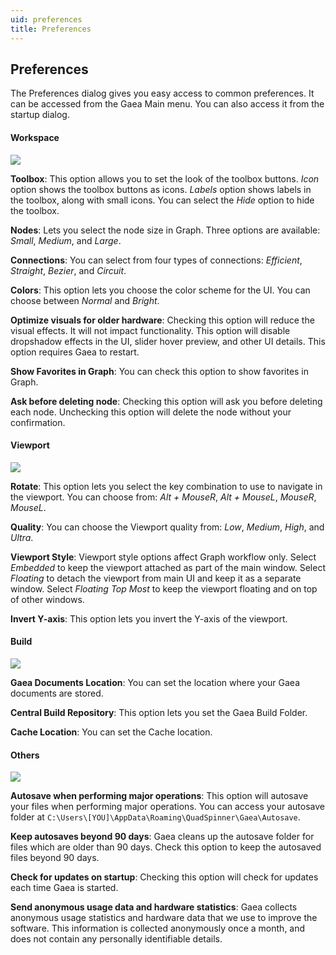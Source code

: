 ```yaml
---
uid: preferences
title: Preferences
---
```


## Preferences

The Preferences dialog gives you easy access to common preferences. It can be accessed from the Gaea Main menu. You can also access it from the startup dialog.

#### Workspace

![](/images/ui/options-1.webp)

**Toolbox**: 
This option allows you to set the look of the toolbox buttons. *Icon* option shows the toolbox buttons as icons. *Labels* option shows labels in the toolbox, along with small icons. You can select the *Hide* option to hide the toolbox.

**Nodes**: 
Lets you select the node size in Graph. Three options are available: *Small*, *Medium*, and *Large*.

**Connections**: 
You can select from four types of connections: *Efficient*, *Straight*, *Bezier*, and *Circuit*.

**Colors**: 
This option lets you choose the color scheme for the UI. You can choose between *Normal* and *Bright*.

**Optimize visuals for older hardware**: 
Checking this option will reduce the visual effects. It will not impact functionality. This option will disable dropshadow effects in the UI, slider hover preview, and other UI details. This option requires Gaea to restart.

**Show Favorites in Graph**: 
You can check this option to show favorites in Graph.

**Ask before deleting node**: 
Checking this option will ask you before deleting each node. Unchecking this option will delete the node without your confirmation.

#### Viewport

![](/images/ui/options-2.webp)

**Rotate**: 
This option lets you select the key combination to use to navigate in the viewport. You can choose from: 
*Alt + MouseR*, *Alt + MouseL*, *MouseR*, *MouseL*.

**Quality**: 
You can choose the Viewport quality from: *Low*, *Medium*, *High*, and *Ultra*.

**Viewport Style**: 
Viewport style options affect Graph workflow only. Select *Embedded* to keep the viewport attached as part of the main window. Select *Floating* to detach the viewport from main UI and keep it as a separate window. Select *Floating Top Most* to keep the viewport floating and on top of other windows.

**Invert Y-axis**: 
This option lets you invert the Y-axis of the viewport.

#### Build

![](/images/ui/options-3.webp)

**Gaea Documents Location**: 
You can set the location where your Gaea documents are stored.

**Central Build Repository**: 
This option lets you set the Gaea Build Folder.

**Cache Location**: 
You can set the Cache location.


#### Others

![](/images/ui/options-4.webp)

**Autosave when performing major operations**: 
This option will autosave your files when performing major operations. You can access your autosave folder at `C:\Users\[YOU]\AppData\Roaming\QuadSpinner\Gaea\Autosave`.

**Keep autosaves beyond 90 days**: 
Gaea cleans up the autosave folder for files which are older than 90 days. Check this option to keep the autosaved files beyond 90 days.

**Check for updates on startup**: 
Checking this option will check for updates each time Gaea is started.

**Send anonymous usage data and hardware statistics**: 
Gaea collects anonymous usage statistics and hardware data that we use to improve the software. This information is collected anonymously once a month, and does not contain any personally identifiable details.
